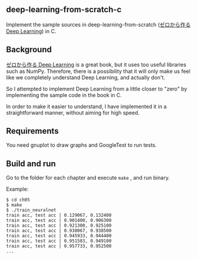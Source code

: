 ## deep-learning-from-scratch-c
Implement the sample sources in deep-learning-from-scratch ([ゼロから作る Deep Learning](https://github.com/oreilly-japan/deep-learning-from-scratch)) in C.

## Background

[ゼロから作る Deep Learning](https://github.com/oreilly-japan/deep-learning-from-scratch) is a great book, but it uses too useful libraries such as NumPy.
Therefore, there is a possibility that it will only make us feel like we completely understand Deep Learning, and actually don't.

So I attempted to implement Deep Learning from a little closer to "zero" by implementing the sample code in the book in C.

In order to make it easier to understand, I have implemented it in a straightforward manner, without aiming for high speed.

## Requirements
You need gnuplot to draw graphs and GoogleTest to run tests.

## Build and run
Go to the folder for each chapter and execute `make` , and run binary.

Example:

```
$ cd ch05
$ make
$ ./train_neuralnet 
train acc, test acc | 0.129067, 0.132400
train acc, test acc | 0.901400, 0.906300
train acc, test acc | 0.921300, 0.925100
train acc, test acc | 0.938067, 0.938500
train acc, test acc | 0.945933, 0.944400
train acc, test acc | 0.951583, 0.949100
train acc, test acc | 0.957733, 0.952500
...
```

